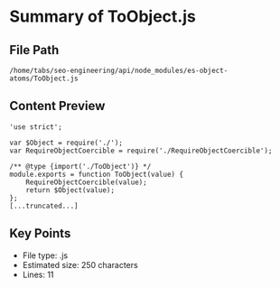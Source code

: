 # Summary of ToObject.js
  
## File Path
`/home/tabs/seo-engineering/api/node_modules/es-object-atoms/ToObject.js`

## Content Preview
```
'use strict';

var $Object = require('./');
var RequireObjectCoercible = require('./RequireObjectCoercible');

/** @type {import('./ToObject')} */
module.exports = function ToObject(value) {
	RequireObjectCoercible(value);
	return $Object(value);
};
[...truncated...]
```

## Key Points
- File type: .js
- Estimated size: 250 characters
- Lines: 11
